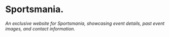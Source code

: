 # Sportsmania.
*An exclusive website for Sportsmania, showcasing event details, past event images, and contact information.*  
